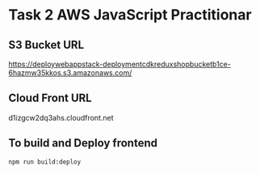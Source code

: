 # Task 2 AWS JavaScript Practitionar

## S3 Bucket URL
https://deploywebappstack-deploymentcdkreduxshopbucketb1ce-6hazmw35kkos.s3.amazonaws.com/

## Cloud Front URL
d1izgcw2dq3ahs.cloudfront.net

## To build and Deploy frontend
`npm run build:deploy`